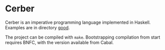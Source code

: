 # Cerber

Cerber is an imperative programming language implemented in Haskell.
Examples are in directory [good](michal_radwanski/good/).

The project can be compiled with `make`. Bootstrapping compilation from start requires BNFC, with the version available from Cabal.

